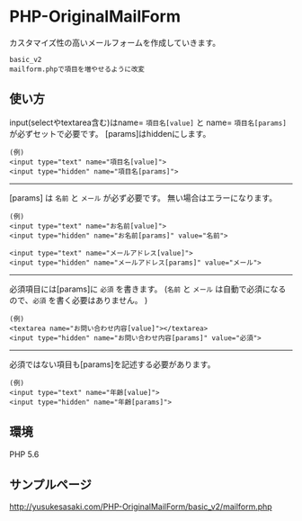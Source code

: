 # PHP-OriginalMailForm
カスタマイズ性の高いメールフォームを作成していきます。

    basic_v2
    mailform.phpで項目を増やせるように改変
    
    
## 使い方

input(selectやtextarea含む)はname= `項目名[value]` と name= `項目名[params]` が必ずセットで必要です。
[params]はhiddenにします。

    (例)
    <input type="text" name="項目名[value]">
    <input type="hidden" name="項目名[params]">


***


[params] は `名前` と `メール` が必ず必要です。
無い場合はエラーになります。

    (例)
    <input type="text" name="お名前[value]">
    <input type="hidden" name="お名前[params]" value="名前">
    
    <input type="text" name="メールアドレス[value]">
    <input type="hidden" name="メールアドレス[params]" value="メール">

 
***


必須項目には[params]に `必須` を書きます。
(`名前` と `メール` は自動で必須になるので、`必須` を書く必要はありません。 )

    (例)
    <textarea name="お問い合わせ内容[value]"></textarea>
    <input type="hidden" name="お問い合わせ内容[params]" value="必須">


***

必須ではない項目も[params]を記述する必要があります。

    (例)
    <input type="text" name="年齢[value]">
    <input type="hidden" name="年齢[params]">


## 環境
PHP 5.6

## サンプルページ
http://yusukesasaki.com/PHP-OriginalMailForm/basic_v2/mailform.php
